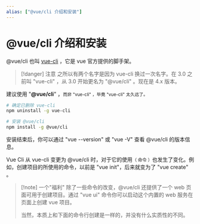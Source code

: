 ```yaml
---
alias: ["@vue/cli 介绍和安装"]
---
```


# @vue/cli 介绍和安装

@vue/cli 也叫 [vue-cli](https://github.com/vuejs/vue-cli) ，它是 vue 官方提供的脚手架。

> [!danger] 注意
> 之所以有两个名字是因为 vue-cli 换过一次名字。在 3.0 之前叫 "vue-cli" ，从 3.0 开始更名为 "@vue/cli" 。现在是 4.x 版本。

建议使用 "**@vue/cli**" ，<small>而非 "vue-cli" ，毕竟 "vue-cli" 太久远了。</small>

```bash
# 确定已删除 vue-cli  
npm uninstall -g vue-cli

# 安装 @vue/cli
npm install -g @vue/cli
```

安装结束后，你可以通过 "vue --version" 或 "vue -V" 查看 @vue/cli 的版本信息。

Vue Cli 从 vue-cli 变更为 @vue/cli 时，对于它的使用<small>（ 命令 ）</small>也发生了变化。例如，创建项目的所使用的命令，以前是 "vue init"，后来就变为了 "vue create" 。

> [!note] 一个"福利"
> 除了一些命令的改变，@vue/cli 还提供了一个 web 页面可用于创建项目。通过 "vue ui" 命令你可以启动这个内置的 web 服务在页面上创建 vue 项目。
> 
> 当然，本质上和下面的命令行创建是一样的，并没有什么实质性的不同。
